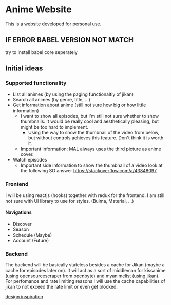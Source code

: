 # Anime Website

This is a website developed for personal use.

## IF ERROR BABEL VERSION NOT MATCH

try to install babel core seperately

## Initial ideas

### Supported functionality

- List all animes (by using the paging functionaltiy of jikan)
- Search all animes (by genre, title, ...)
- Get information about anime (still not sure how big or how little information)
  - I want to show all episodes, but I'm still not sure whether to show thumbnails. It would be really cool and aesthetically pleasing, but might be too hard to implement.
    - Using the way to show the thumbnail of the video from below, but without controls achieves this feature. Don't think it is worth it.
  - Important information: MAL always uses the third picture as anime cover.
- Watch episodes
  - Important side information to show the thumbnail of a video look at the following SO answer https://stackoverflow.com/a/43848097

### Frontend

I will be using reactjs (hooks) together with redux for the frontend.
I am still not sure with UI library to use for styles. (Bulma, Material, ...)

#### Navigations

- Discover
- Season
- Schedule (Maybe)
- Account (Future)

### Backend

The backend will be basically stateless besides a cache for Jikan (maybe a cache for episodes later on). It will act as a sort of middleman for kissanime (using opensourcescraper from openbyte) and myanimelist (using jikan).
For perfomance and rate limiting reasons I will use the cache capabilities of jikan to not exceed the rate limit or even get blocked.

[design inspiration](https://dribbble.com/shots/6745127-Anidub-Redesign)
